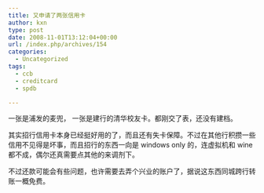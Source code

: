 ```yaml
---
title: 又申请了两张信用卡
author: kxn
type: post
date: 2008-11-01T13:12:04+00:00
url: /index.php/archives/154
categories:
  - Uncategorized
tags:
  - ccb
  - creditcard
  - spdb

---
```

一张是浦发的麦兜， 一张是建行的清华校友卡。都刚交了表，还没有建档。

其实招行信用卡本身已经挺好用的了，而且还有失卡保障。不过在其他行积攒一些信用不见得是坏事，而且招行的东西一向是 windows only 的，连虚拟机和 wine 都不成，偶尔还真需要点其他的来调剂下。

不过还款可能会有些问题，也许需要去弄个兴业的账户了，据说这东西同城跨行转账一概免费。